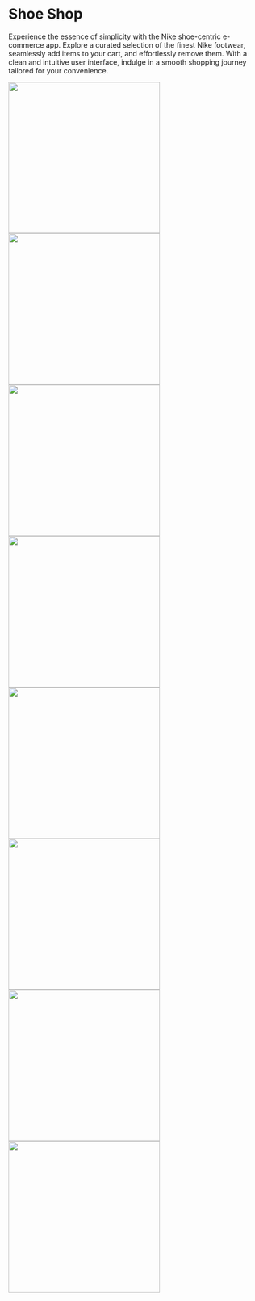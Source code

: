 # Shoe Shop

Experience the essence of simplicity with the Nike shoe-centric e-commerce app.
Explore a curated selection of the finest Nike footwear, seamlessly add items to your cart, and
effortlessly remove them. With a clean and intuitive user interface, indulge in a smooth shopping journey tailored for your convenience.

<img src="https://github.com/WednesdaySP/ShoeShop/assets/122176467/80813719-fa84-4b24-9f64-c9dd35a8f910" width="300">

<img src="https://github.com/WednesdaySP/ShoeShop/assets/122176467/f60e6385-1772-43cf-a4ed-2806c8ad16c8" width="300">
<img src="https://github.com/WednesdaySP/ShoeShop/assets/122176467/27b5dcfa-8941-40b5-8afb-d74551043725" width="300">

<img src="https://github.com/WednesdaySP/ShoeShop/assets/122176467/9b488a6c-b8d5-4cdc-88a0-3b82be9d9f9d" width="300">

<img src="https://github.com/WednesdaySP/ShoeShop/assets/122176467/fff63bd8-0a0c-4cbf-829f-f327a2cd7e94" width="300">

<img src="https://github.com/WednesdaySP/ShoeShop/assets/122176467/7b309dfe-273b-4337-bf86-c5987fbc1da7" width="300">

<img src="https://github.com/WednesdaySP/ShoeShop/assets/122176467/a48d7bae-e4c8-4857-b4a5-2b1e586255df" width="300">

<img src="https://github.com/WednesdaySP/ShoeShop/assets/122176467/c5b924e7-df41-441e-bae0-6668a6b3b1db" width="300">
